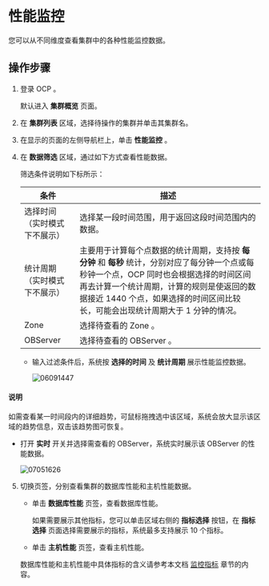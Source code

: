 # 性能监控

您可以从不同维度查看集群中的各种性能监控数据。

## 操作步骤

1. 登录 OCP 。

   默认进入 **集群概览** 页面。

2. 在 **集群列表** 区域，选择待操作的集群并单击其集群名。

3. 在显示的页面的左侧导航栏上，单击 **性能监控** 。

4. 在 **数据筛选** 区域，通过如下方式查看性能数据。

   筛选条件说明如下标所示：

   |     **条件**     |                                                                      **描述**                                                                      |
   |----------------|--------------------------------------------------------------------------------------------------------------------------------------------------|
   | 选择时间（实时模式下不展示） | 选择某一段时间范围，用于返回这段时间范围内的数据。                                                                                                                        |
   | 统计周期（实时模式下不展示） | 主要用于计算每个点数据的统计周期，支持按 **每分钟** 和 **每秒** 统计，分别对应了每分钟一个点或每秒钟一个点，OCP 同时也会根据选择的时间区间再去计算一个统计周期，计算的规则是使返回的数据接近 1440 个点，如果选择的时间区间比较长，可能会出现统计周期大于 1 分钟的情况。 |
   | Zone           | 选择待查看的 Zone 。                                                                                                                                    |
   | OBServer       | 选择待查看的 OBServer 。                                                                                                                                |

   * 输入过滤条件后，系统按 **选择的时间** 及 **统计周期** 展示性能监控数据。
  
      ![06091447](https://help-static-aliyun-doc.aliyuncs.com/assets/img/zh-CN/3821624261/p282371.png)

  <main id="notice" type='explain'>
    <h4>说明</h4>
    <p>如需查看某一时间段内的详细趋势，可鼠标拖拽选中该区域，系统会放大显示该区域的趋势信息，双击该趋势图可恢复。</p>
  </main>

   * 打开 **实时** 开关并选择需查看的 OBServer，系统实时展示该 OBServer 的性能数据。

      ![07051626](https://help-static-aliyun-doc.aliyuncs.com/assets/img/zh-CN/6114455261/p291431.png)

5. 切换页签，分别查看集群的数据库性能和主机性能数据。

   * 单击 **数据库性能** 页签，查看数据库性能。

     如果需要展示其他指标，您可以单击区域右侧的 **指标选择** 按钮，在 **指标选择** 页面选择需要展示的指标，系统最多支持展示 10 个指标。

   * 单击 **主机性能** 页签，查看主机性能。

   数据库性能和主机性能中具体指标的含义请参考本文档 [监控指标](../12.appendix/8.monitoring-metrics.md) 章节的内容。
